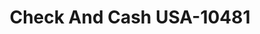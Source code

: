 ---
f_zip-code: 49307
f_state-code: MI
title: Check And Cash USA-10481
f_phone: 231-527-7000
f_city-only: Big Rapids
f_address: 736 Perry Avenue Big Rapids
f_location-unique-id: '10481'
slug: check-and-cash-usa-10481
updated-on: '2024-05-30T13:46:58.046Z'
created-on: '2024-05-30T13:36:59.803Z'
published-on: '2024-05-30T13:54:32.469Z'
f_city-state: cms/city/big-rapids-mi.md
f_company: cms/company/check-and-cash-usa.md
f_state: cms/state/michigan.md
layout: '[payday-loan].html'
tags: payday-loan
---